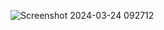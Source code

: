 
![Screenshot 2024-03-24 092712](https://github.com/Mcfly504/classes1/assets/162492891/d1e4cb49-6497-420d-a4b8-d3000a54be96)
